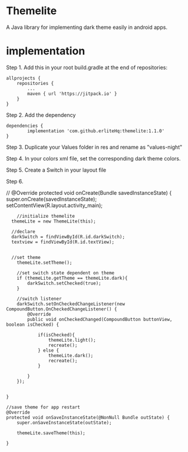 # Themelite
A Java library for implementing dark theme easily in android apps.


# implementation
Step 1. Add this in your root build.gradle at the end of repositories:

	allprojects {
		repositories {
			...
			maven { url 'https://jitpack.io' }
		}
	}
Step 2. Add the dependency

	dependencies {
	        implementation 'com.github.erliteHq:themelite:1.1.0'
	}
	
Step 3. Duplicate your Values folder in res and rename as "values-night"

Step 4. In your colors xml file, set the corresponding dark theme colors.
	
Step 5. Create a Switch in your layout file

Step 6.  

// @Override
    protected void onCreate(Bundle savedInstanceState) {
        super.onCreate(savedInstanceState);
        setContentView(R.layout.activity_main);
        
        //initialize themelite
      themeLite = new ThemeLite(this);
      
      //declare 
      darkSwitch = findViewById(R.id.darkSwitch);
      textview = findViewById(R.id.textView);

      
      //set theme
        themeLite.setTheme();
        
        //set switch state dependent on theme
        if (themeLite.getTheme == themeLite.dark){
            darkSwitch.setChecked(true);
        }

        //switch listener
        darkSwitch.setOnCheckedChangeListener(new CompoundButton.OnCheckedChangeListener() {
            @Override
            public void onCheckedChanged(CompoundButton buttonView, boolean isChecked) {

                if(isChecked){
                    themeLite.light();
                    recreate();
                } else {
                    themeLite.dark();
                    recreate();
                }

            }
        });


    }

    //save theme for app restart
    @Override
    protected void onSaveInstanceState(@NonNull Bundle outState) {
        super.onSaveInstanceState(outState);

        themeLite.saveTheme(this);

    }






